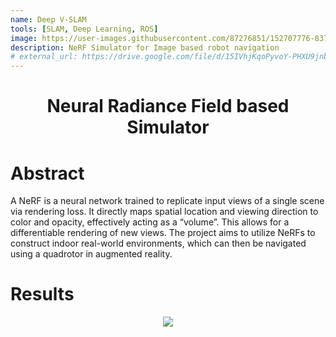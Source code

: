 ```yaml
---
name: Deep V-SLAM
tools: [SLAM, Deep Learning, ROS]
image: https://user-images.githubusercontent.com/87276851/152707776-837c4e8b-6952-4c67-8c6f-b765eb420594.png
description: NeRF Simulator for Image based robot navigation
# external_url: https://drive.google.com/file/d/15IVhjKqoPyvoY-PHXU9jnbxDrrKSR908/view?usp=sharing
---
```


 <h1 align="center">Neural Radiance Field based Simulator</h1>

 <!-- <p style="text-align: center;">Neural Radiance Field based Simulator</p> -->
 <!-- ![My Skills](https://skillicons.dev/icons?i=github) -->
 <!-- <p style="text-align: center;">Yash Patel</p> -->


# Abstract

A NeRF is a neural network trained to replicate input views of a single scene via rendering loss. It directly maps spatial location and viewing direction to color and opacity, effectively acting as a “volume”. This allows for a differentiable rendering of new views. The project aims to utilize NeRFs to construct indoor real-world environments, which can then be navigated using a quadrotor in augmented reality. 

# Results

<p align="center">
<!--   <img src="https://github.com/yyashpatel/yyashpatel.github.io/blob/main/Images/game_lab.gif"> -->
  <img elements/figure.html src="https://github.com/yyashpatel/yyashpatel.github.io/blob/main/Images/object.gif">
</p>

<!-- ![object](https://user-images.githubusercontent.com/87276851/235009060-966939a2-29fa-4a45-ab3a-6fcc621e218d.gif)
 -->
